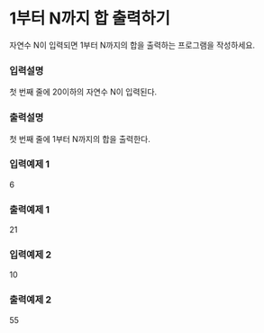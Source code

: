 # 1부터 N까지 합 출력하기

자연수 N이 입력되면 1부터 N까지의 합을 출력하는 프로그램을 작성하세요.

### 입력설명

첫 번째 줄에 20이하의 자연수 N이 입력된다.

### 출력설명

첫 번째 줄에 1부터 N까지의 합을 출력한다.

### 입력예제 1

6

### 출력예제 1

21

### 입력예제 2

10

### 출력예제 2

55
